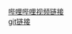 [哔哩哔哩视频链接](https://www.bilibili.com/video/BV1Ci4y1z72H/?spm_id_from=333.788&vd_source=830b7af6ec25a6246b75401107901799)  
[git链接](https://github.com/InternLM/tutorial/blob/c4a5fdcffafb290fc44d9eabb249a253c8fd64a1/helloworld/hello_world.md#6-%E8%AF%BE%E5%90%8E%E4%BD%9C%E4%B8%9A)  

